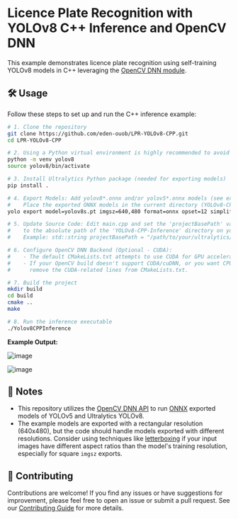# Licence Plate Recognition with YOLOv8 C++ Inference and OpenCV DNN

This example demonstrates licence plate recognition using self-training YOLOv8 models in C++ leveraging the [OpenCV DNN module](https://docs.opencv.org/4.x/d6/d0f/group__dnn.html).

## 🛠️ Usage

Follow these steps to set up and run the C++ inference example:

```bash
# 1. Clone the repository
git clone https://github.com/eden-ouob/LPR-YOLOv8-CPP.git
cd LPR-YOLOv8-CPP

# 2. Using a Python virtual environment is highly recommended to avoid dependency conflicts.
python -m venv yolov8
source yolov8/bin/activate

# 3. Install Ultralytics Python package (needed for exporting models)
pip install .

# 4. Export Models: Add yolov8*.onnx and/or yolov5*.onnx models (see export instructions below)
#    Place the exported ONNX models in the current directory (YOLOv8-CPP-Inference).
yolo export model=yolov8s.pt imgsz=640,480 format=onnx opset=12 simplify=True device=0 # Example: 640x480 resolution

# 5. Update Source Code: Edit main.cpp and set the 'projectBasePath' variable
#    to the absolute path of the 'YOLOv8-CPP-Inference' directory on your system.
#    Example: std::string projectBasePath = "/path/to/your/ultralytics/examples/YOLOv8-CPP-Inference";

# 6. Configure OpenCV DNN Backend (Optional - CUDA):
#    - The default CMakeLists.txt attempts to use CUDA for GPU acceleration with OpenCV DNN.
#    - If your OpenCV build doesn't support CUDA/cuDNN, or you want CPU inference,
#      remove the CUDA-related lines from CMakeLists.txt.

# 7. Build the project
mkdir build
cd build
cmake ..
make

# 8. Run the inference executable
./Yolov8CPPInference
```

**Example Output:**

![image](https://github.com/user-attachments/assets/26527668-1482-43aa-b30f-70f62233538e)

![image](https://github.com/user-attachments/assets/d9091582-1628-438a-85d2-48f4e4654527)


## 📝 Notes

- This repository utilizes the [OpenCV DNN API](https://docs.opencv.org/4.x/d6/d0f/group__dnn.html) to run [ONNX](https://onnx.ai/) exported models of YOLOv5 and Ultralytics YOLOv8.
- The example models are exported with a rectangular resolution (640x480), but the code should handle models exported with different resolutions. Consider using techniques like [letterboxing](https://docs.ultralytics.com/modes/predict/#letterbox) if your input images have different aspect ratios than the model's training resolution, especially for square `imgsz` exports.

## 🤝 Contributing

Contributions are welcome! If you find any issues or have suggestions for improvement, please feel free to open an issue or submit a pull request. See our [Contributing Guide](https://docs.ultralytics.com/help/contributing/) for more details.
